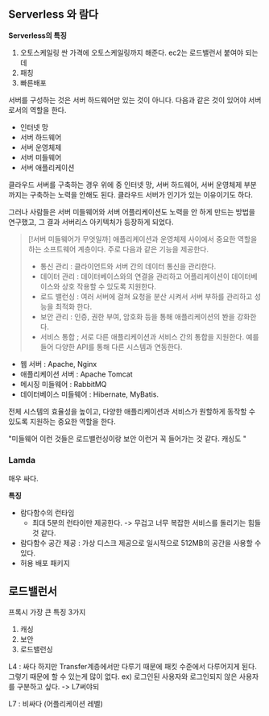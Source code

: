 ## Serverless 와 람다

**Serverless의 특징**
1. 오토스케일링
	 싼 가격에 오토스케일링까지 해준다. ec2는 로드밸런서 붙여야 되는데 
2. 패칭
3. 빠른배포

서버를 구성하는 것은 서버 하드웨어만 있는 것이 아니다. 다음과 같은 것이 있어야 서버로서의 역할을 한다. 
- 인터넷 망
- 서버 하드웨어
- 서버 운영체제
- 서버 미들웨어 
- 서버 애플리케이션

클라우드 서버를 구축하는 경우 위에 중 인터넷 망, 서버 하드웨어, 서버 운영체제 부분까지는 구축하는 노력을 안해도 된다. 클라우드 서버가 인기가 있는 이유이기도 하다. 

그러나 사람들은 서버 미들웨어와 서버 어플리케이션도 노력을 안 하게 만드는 방법을 연구했고, 그 결과 서버리스 아키텍처가 등장하게 되었다. 


>[!서버 미들웨어가 무엇일까]
>애플리케이션과 운영체제 사이에서 중요한 역할을 하는 소프트웨어 계층이다. 주로 다음과 같은 기능을 제공한다. 
>- 통신 관리 : 클라이언트와 서버 간의  데이터 통신을 관리한다.
>- 데이터 관리 : 데이터베이스와의 연결을 관리하고 어플리케이션이 데이터베이스와 상호 작용할 수 있도록 지원한다. 
>- 로드 밸런싱 : 여러 서버에 걸쳐 요청을 분산 시켜서 서버 부하를 관리하고 성능을 최적화 한다. 
>- 보안 관리 : 인증, 권한 부여, 암호화 등을 통해 애플리케이션의 봔을 강화한다. 
>- 서비스 통합 ; 서로 다른 애플리케이션과 서비스 간의 통합을 지원한다. 예를 들어 다양한 API를 통해 다른 시스템과 연동한다.
- 웹 서버 : Apache, Nginx
- 애플리케이션 서버 : Apache Tomcat
- 메시징 미들웨어 : RabbitMQ
- 데이터베이스 미들웨어 : Hibernate, MyBatis. 

전체 시스템의 효율성을 높이고, 다양한 애플리케이션과 서비스가 원할하게 동작할 수 있도록 지원하는 중요한 역할을 한다. 

"미들웨어 이런 것들은 로드밸런싱이랑 보안 이런거 꼭 들어가는 것 같다. 캐싱도 "

### Lamda 

매우 싸다. 

**특징**
- 람다함수의 런타임
	- 최대 5분의 런타이만 제공한다. -> 무겁고 너무 복잡한 서비스를 돌리기는 힘들 것 같다. 
- 람다함수 공간 제공 : 가상 디스크 제공으로 일시적으로 512MB의 공간을 사용할 수 있다. 
- 허용 배포 패키지 


## 로드밸런서

프록시 
가장 큰 특징 3가지 

1. 캐싱
2. 보안
3. 로드밸런싱

L4 : 싸다 
하지만 Transfer계층에서만 다루기 때문에 패킷 수준에서 다루어지게 된다. 그렇기 때문에 할 수 있는게 많이 없다. 
ex) 로그인된 사용자와 로그인되지 않은 사용자를 구분하고 싶다. -> L7써야되

L7 : 비싸다 (어플리케이션 레벨)